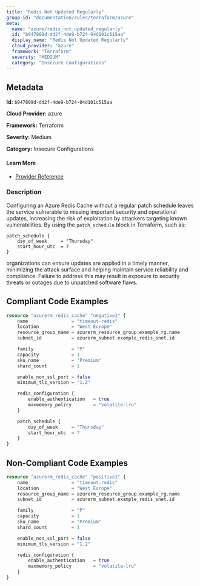 ```yaml
---
title: "Redis Not Updated Regularly"
group-id: "documentation/rules/terraform/azure"
meta:
  name: "azure/redis_not_updated_regularly"
  id: "b947809d-dd2f-4de9-b724-04d101c515aa"
  display_name: "Redis Not Updated Regularly"
  cloud_provider: "azure"
  framework: "Terraform"
  severity: "MEDIUM"
  category: "Insecure Configurations"
---
```

## Metadata

**Id:** `b947809d-dd2f-4de9-b724-04d101c515aa`

**Cloud Provider:** azure

**Framework:** Terraform

**Severity:** Medium

**Category:** Insecure Configurations

#### Learn More

 - [Provider Reference](https://registry.terraform.io/providers/hashicorp/azurerm/latest/docs/resources/redis_cache#patch_schedule)

### Description

 Configuring an Azure Redis Cache without a regular patch schedule leaves the service vulnerable to missing important security and operational updates, increasing the risk of exploitation by attackers targeting known vulnerabilities. By using the `patch_schedule` block in Terraform, such as:

```
patch_schedule {
    day_of_week     = "Thursday"
    start_hour_utc  = 7
}
```

organizations can ensure updates are applied in a timely manner, minimizing the attack surface and helping maintain service reliability and compliance. Failure to address this may result in exposure to security threats or outages due to unpatched software flaws.


## Compliant Code Examples
```terraform
resource "azurerm_redis_cache" "negative1" {
    name                = "timeout-redis"
    location            = "West Europe"
    resource_group_name = azurerm_resource_group.example_rg.name
    subnet_id           = azurerm_subnet.example_redis_snet.id

    family              = "P"
    capacity            = 1
    sku_name            = "Premium"
    shard_count         = 1

    enable_non_ssl_port = false
    minimum_tls_version = "1.2"

    redis_configuration {
        enable_authentication   = true
        maxmemory_policy        = "volatile-lru"
    }

    patch_schedule {
        day_of_week     = "Thursday"
        start_hour_utc  = 7
    }
}
```
## Non-Compliant Code Examples
```terraform
resource "azurerm_redis_cache" "positive1" {
    name                = "timeout-redis"
    location            = "West Europe"
    resource_group_name = azurerm_resource_group.example_rg.name
    subnet_id           = azurerm_subnet.example_redis_snet.id

    family              = "P"
    capacity            = 1
    sku_name            = "Premium"
    shard_count         = 1

    enable_non_ssl_port = false
    minimum_tls_version = "1.2"

    redis_configuration {
        enable_authentication   = true
        maxmemory_policy        = "volatile-lru"
    }
}
```
